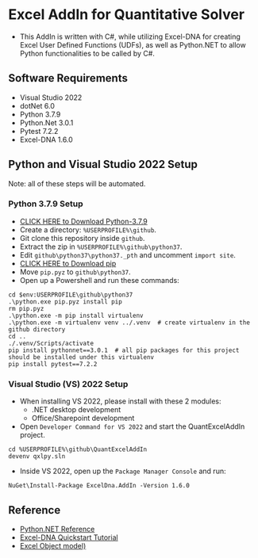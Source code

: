 # Excel AddIn for Quantitative Solver
* This AddIn is written with C#, while utilizing Excel-DNA for creating Excel User Defined Functions (UDFs), as well as Python.NET to allow Python functionalities to be called by C#.

## Software Requirements
* Visual Studio 2022
* dotNet 6.0
* Python 3.7.9
* Python.Net 3.0.1
* Pytest 7.2.2
* Excel-DNA 1.6.0

## Python and Visual Studio 2022 Setup
Note: all of these steps will be automated.
### Python 3.7.9 Setup
* [CLICK HERE to Download Python-3.7.9](https://www.python.org/ftp/python/3.7.9/python-3.7.9-embed-amd64.zip)
* Create a directory: `%USERPROFILE%\github`.
* Git clone this repository inside `github`.
* Extract the zip in `%USERPROFILE%\github\python37`.
* Edit `github\python37\python37._pth` and uncomment `import site`.
* [CLICK HERE to Download pip](https://bootstrap.pypa.io/pip/pip.pyz)
* Move `pip.pyz` to `github\python37`.
* Open up a Powershell and run these commands:
```
cd $env:USERPROFILE\github\python37
.\python.exe pip.pyz install pip
rm pip.pyz
.\python.exe -m pip install virtualenv
.\python.exe -m virtualenv venv ../.venv  # create virtualenv in the github directory
cd ..
./.venv/Scripts/activate
pip install pythonnet==3.0.1  # all pip packages for this project should be installed under this virtualenv
pip install pytest==7.2.2
```
### Visual Studio (VS) 2022 Setup
* When installing VS 2022, please install with these 2 modules:
    * .NET desktop development
    * Office/Sharepoint development
* Open `Developer Command for VS 2022` and start the QuantExcelAddIn project.
```
cd %USERPROFILE%\github\QuantExcelAddIn
devenv qxlpy.sln
```
* Inside VS 2022, open up the `Package Manager Console` and run:
```
NuGet\Install-Package ExcelDna.AddIn -Version 1.6.0
```

## Reference
* [Python.NET Reference](https://pythonnet.github.io/pythonnet/reference.html#)
* [Excel-DNA Quickstart Tutorial](https://colinlegg.wordpress.com/2016/09/07/my-first-c-net-udf-using-excel-dna-and-visual-studio/)
* [Excel Object model)](https://learn.microsoft.com/en-us/office/vba/api/overview/excel/object-model)
